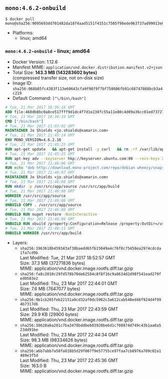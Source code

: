 ## `mono:4.6.2-onbuild`

```console
$ docker pull mono@sha256:9095693dd701482da18f4aad5151f4151c7505f98ede963737ad99013e0cdb71
```

-	Platforms:
	-	linux; amd64

### `mono:4.6.2-onbuild` - linux; amd64

-	Docker Version: 1.12.6
-	Manifest MIME: `application/vnd.docker.distribution.manifest.v2+json`
-	Total Size: **143.3 MB (143283602 bytes)**  
	(compressed transfer size, not on-disk size)
-	Image ID: `sha256:068b85fc4383f113e60643cfa9f98f9f7bf758606fb91c68747868bcb3a4c219`
-	Default Command: `["\/bin\/bash"]`

```dockerfile
# Tue, 21 Mar 2017 18:36:18 GMT
ADD file:460db8bc0a8ce517fff9d1dc4f7d1e238fc55a11e80c4d09a36cc01ed7372733 in / 
# Tue, 21 Mar 2017 18:36:19 GMT
CMD ["/bin/bash"]
# Tue, 21 Mar 2017 21:03:02 GMT
MAINTAINER Jo Shields <jo.shields@xamarin.com>
# Tue, 21 Mar 2017 21:45:14 GMT
ENV MONO_VERSION=4.6.2.16
# Tue, 21 Mar 2017 21:45:23 GMT
RUN apt-get update   && apt-get install -y curl   && rm -rf /var/lib/apt/lists/*
# Tue, 21 Mar 2017 21:45:25 GMT
RUN apt-key adv --keyserver hkp://keyserver.ubuntu.com:80 --recv-keys 3FA7E0328081BFF6A14DA29AA6A19B38D3D831EF
# Tue, 21 Mar 2017 21:46:06 GMT
RUN echo "deb http://download.mono-project.com/repo/debian wheezy/snapshots/$MONO_VERSION main" > /etc/apt/sources.list.d/mono-xamarin.list   && apt-get update   && apt-get install -y binutils mono-devel ca-certificates-mono fsharp mono-vbnc nuget referenceassemblies-pcl   && rm -rf /var/lib/apt/lists/* /tmp/*
# Tue, 21 Mar 2017 21:46:07 GMT
MAINTAINER Jo Shields <jo.shields@xamarin.com>
# Tue, 21 Mar 2017 21:46:08 GMT
RUN mkdir -p /usr/src/app/source /usr/src/app/build
# Tue, 21 Mar 2017 21:46:08 GMT
WORKDIR /usr/src/app/source
# Tue, 21 Mar 2017 21:46:08 GMT
ONBUILD COPY . /usr/src/app/source
# Tue, 21 Mar 2017 21:46:09 GMT
ONBUILD RUN nuget restore -NonInteractive
# Tue, 21 Mar 2017 21:46:09 GMT
ONBUILD RUN xbuild /property:Configuration=Release /property:OutDir=/usr/src/app/build/
# Tue, 21 Mar 2017 21:46:11 GMT
ONBUILD WORKDIR /usr/src/app/build
```

-	Layers:
	-	`sha256:1963618b459343af38baedd65fb15049a4c76f8c75458ea2974cdcda1fa7cd9b`  
		Last Modified: Tue, 21 Mar 2017 18:52:57 GMT  
		Size: 37.3 MB (37271836 bytes)  
		MIME: application/vnd.docker.image.rootfs.diff.tar.gzip
	-	`sha256:fa8c2010c29fd578b70de62584c8f8f16c9a8634d2d98f541ead279fed0583e2`  
		Last Modified: Thu, 23 Mar 2017 22:44:01 GMT  
		Size: 7.6 MB (7647077 bytes)  
		MIME: application/vnd.docker.image.rootfs.diff.tar.gzip
	-	`sha256:9b1cb265feb22151a0cd32af0dc5962c3a612cab548ed46f924d4f994b7317d6`  
		Last Modified: Thu, 23 Mar 2017 22:43:59 GMT  
		Size: 29.9 KB (29900 bytes)  
		MIME: application/vnd.docker.image.rootfs.diff.tar.gzip
	-	`sha256:38628a6a201c7ba3478bddbe603920be6d1c708874d749c43b1aa8a523dd91be`  
		Last Modified: Thu, 23 Mar 2017 22:44:34 GMT  
		Size: 98.3 MB (98334626 bytes)  
		MIME: application/vnd.docker.image.rootfs.diff.tar.gzip
	-	`sha256:a6b7abb7a58fa818b5d29f007f9e57755ce97faa7cb8976a709c02a1489e3f5d`  
		Last Modified: Thu, 23 Mar 2017 22:45:36 GMT  
		Size: 163.0 B  
		MIME: application/vnd.docker.image.rootfs.diff.tar.gzip

